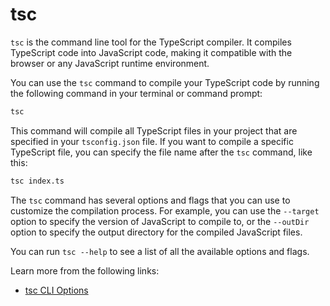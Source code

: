 # tsc

`tsc` is the command line tool for the TypeScript compiler. It compiles TypeScript code into JavaScript code, making it compatible with the browser or any JavaScript runtime environment.

You can use the `tsc` command to compile your TypeScript code by running the following command in your terminal or command prompt:

```bash
tsc
```

This command will compile all TypeScript files in your project that are specified in your `tsconfig.json` file. If you want to compile a specific TypeScript file, you can specify the file name after the `tsc` command, like this:

```bash
tsc index.ts
```

The `tsc` command has several options and flags that you can use to customize the compilation process. For example, you can use the `--target` option to specify the version of JavaScript to compile to, or the `--outDir` option to specify the output directory for the compiled JavaScript files.

You can run `tsc --help` to see a list of all the available options and flags.

Learn more from the following links:

- [tsc CLI Options](https://www.typescriptlang.org/docs/handbook/compiler-options.html#using-the-cli)
